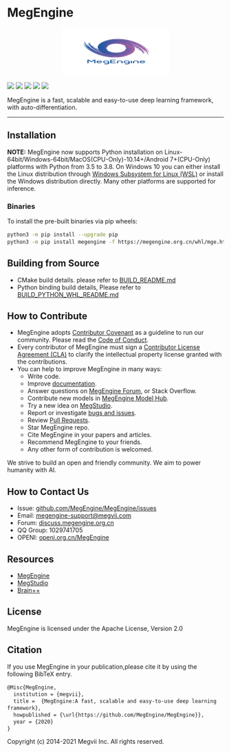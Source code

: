# MegEngine

<p align="center">
  <img width="250" height="109" src="logo.png">
</p>

[![](https://img.shields.io/badge/English-%E4%B8%AD%E6%96%87-green.svg)](README_CN.md) [![](https://img.shields.io/badge/Website-MegEngine-green.svg)](https://megengine.org.cn/) [![](https://img.shields.io/badge/License-Apache%202.0-green.svg)](LICENSE) [![](https://img.shields.io/badge/Chat-on%20QQ-green.svg?logo=tencentqq)](https://jq.qq.com/?_wv=1027&k=jJcBU1xi) [![](https://img.shields.io/badge/Discuss-on%20Zhihu-8A2BE2.svg?labelColor=00BFFF&logo=zhihu)](https://www.zhihu.com/people/megengine-bot)

MegEngine is a fast, scalable and easy-to-use deep learning framework, with auto-differentiation.

------

## Installation

**NOTE:** MegEngine now supports Python installation on Linux-64bit/Windows-64bit/MacOS(CPU-Only)-10.14+/Android 7+(CPU-Only) platforms with Python from 3.5 to 3.8. On Windows 10 you can either install the Linux distribution through [Windows Subsystem for Linux (WSL)](https://docs.microsoft.com/en-us/windows/wsl) or install the Windows distribution directly. Many other platforms are supported for inference.

### Binaries

To install the pre-built binaries via pip wheels:

```bash
python3 -m pip install --upgrade pip
python3 -m pip install megengine -f https://megengine.org.cn/whl/mge.html
```

## Building from Source

* CMake build details. please refer to [BUILD_README.md](scripts/cmake-build/BUILD_README.md)
* Python binding build details, Please refer to [BUILD_PYTHON_WHL_README.md](scripts/whl/BUILD_PYTHON_WHL_README.md)

## How to Contribute

* MegEngine adopts [Contributor Covenant](https://contributor-covenant.org) as a guideline to run our community. Please read the [Code of Conduct](CODE_OF_CONDUCT.md).
* Every contributor of MegEngine must sign a [Contributor License Agreement (CLA)](CONTRIBUTOR_LICENSE_AGREEMENT.md) to clarify the intellectual property license granted with the contributions.
* You can help to improve MegEngine in many ways:
    * Write code.
    * Improve [documentation](https://github.com/MegEngine/Docs).
    * Answer questions on [MegEngine Forum](https://discuss.megengine.org.cn), or Stack Overflow.
    * Contribute new models in [MegEngine Model Hub](https://github.com/megengine/hub).
    * Try a new idea on [MegStudio](https://studio.brainpp.com).
    * Report or investigate [bugs and issues](https://github.com/MegEngine/MegEngine/issues).
    * Review [Pull Requests](https://github.com/MegEngine/MegEngine/pulls).
    * Star MegEngine repo.
    * Cite MegEngine in your papers and articles.
    * Recommend MegEngine to your friends.
    * Any other form of contribution is welcomed.

We strive to build an open and friendly community. We aim to power humanity with AI.

## How to Contact Us

* Issue: [github.com/MegEngine/MegEngine/issues](https://github.com/MegEngine/MegEngine/issues)
* Email: [megengine-support@megvii.com](mailto:megengine-support@megvii.com)
* Forum: [discuss.megengine.org.cn](https://discuss.megengine.org.cn)
* QQ Group: 1029741705
* OPENI: [openi.org.cn/MegEngine](https://www.openi.org.cn/html/2020/Framework_0325/18.html)

## Resources

- [MegEngine](https://megengine.org.cn)
- [MegStudio](https://studio.brainpp.com)
- [Brain++](https://brainpp.megvii.com)

## License

MegEngine is licensed under the Apache License, Version 2.0

## Citation
If you use MegEngine in your publication,please cite it by using the following BibTeX entry.

```
@Misc{MegEngine,
  institution = {megvii},
  title =  {MegEngine:A fast, scalable and easy-to-use deep learning framework},
  howpublished = {\url{https://github.com/MegEngine/MegEngine}},
  year = {2020}
}
```

Copyright (c) 2014-2021 Megvii Inc. All rights reserved.
